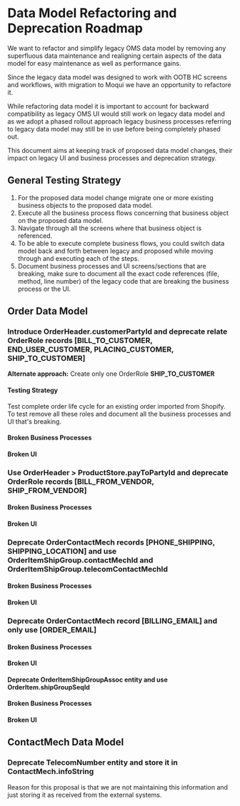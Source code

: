 # Data Model Refactoring and Deprecation Roadmap
We want to refactor and simplify legacy OMS data model by removing any superfluous data maintenance and realigning certain aspects of the data model for easy maintenance as well as performance gains.  

Since the legacy data model was designed to work with OOTB HC screens and workflows, with migration to Moqui we have an opportunity to refactore it.  

While refactoring data model it is important to account for backward compatibility as legacy OMS UI would still work on legacy data model and as we adopt a phased rollout approach legacy business processes referring to legacy data model may still be in use before being completely phased out.  

This document aims at keeping track of proposed data model changes, their impact on legacy UI and business processes and deprecation strategy.

## General Testing Strategy
1. For the proposed data model change migrate one or more existing business objects to the proposed data model.
2. Execute all the business process flows concerning that business object on the proposed data model.
3. Navigate through all the screens where that business object is referenced.
4. To be able to execute complete business flows, you could switch data model back and forth between legacy and proposed while moving through and executing each of the steps.
5. Document business processes and UI screens/sections that are breaking, make sure to document all the exact code references (file, method, line number) of the legacy code that are breaking the business process or the UI.

## Order Data Model

### Introduce OrderHeader.customerPartyId and deprecate relate OrderRole records [BILL_TO_CUSTOMER, END_USER_CUSTOMER, PLACING_CUSTOMER, SHIP_TO_CUSTOMER]
**Alternate approach:** Create only one OrderRole **SHIP_TO_CUSTOMER**

#### Testing Strategy
Test complete order life cycle for an existing order imported from Shopify. To test remove all these roles and document all the business processes and UI that's breaking.

#### Broken Business Processes

#### Broken UI

### Use OrderHeader > ProductStore.payToPartyId and deprecate OrderRole records [BILL_FROM_VENDOR, SHIP_FROM_VENDOR]

#### Broken Business Processes

#### Broken UI

### Deprecate OrderContactMech records [PHONE_SHIPPING, SHIPPING_LOCATION] and use OrderItemShipGroup.contactMechId and OrderItemShipGroup.telecomContactMechId

#### Broken Business Processes

#### Broken UI

### Deprecate OrderContactMech record [BILLING_EMAIL] and only use [ORDER_EMAIL]

#### Broken Business Processes

#### Broken UI

#### Deprecate OrderItemShipGroupAssoc entity and use OrderItem.shipGroupSeqId

#### Broken Business Processes

#### Broken UI

## ContactMech Data Model

### Deprecate TelecomNumber entity and store it in ContactMech.infoString
Reason for this proposal is that we are not maintaining this information and just storing it as received from the external systems.